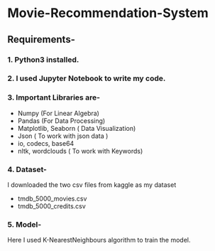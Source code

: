# Movie-Recommendation-System

## Requirements-
### 1. Python3 installed.

### 2. I used Jupyter Notebook to write my code.

### 3. Important Libraries are-
   - Numpy (For Linear Algebra)
   - Pandas (For Data Processing)
   - Matplotlib, Seaborn ( Data Visualization)
   - Json ( To work with json data )
   - io, codecs, base64
   - nltk, wordclouds ( To work with Keywords)
 
### 4. Dataset-
   I downloaded the two csv files from kaggle as my dataset
   - tmdb_5000_movies.csv
   - tmdb_5000_credits.csv

### 5. Model- 
   Here I used K-NearestNeighbours algorithm to train the model.
